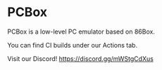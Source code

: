 PCBox
=====

PCBox is a low-level PC emulator based on 86Box.

You can find CI builds under our Actions tab.

Visit our Discord! https://discord.gg/mWStgCdXus